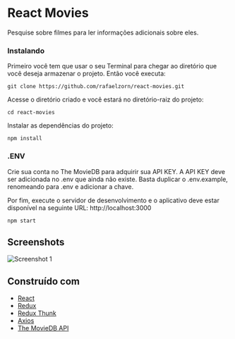 # React Movies

Pesquise sobre filmes para ler informações adicionais sobre eles.

### Instalando

Primeiro você tem que usar o seu Terminal para chegar ao diretório que você deseja armazenar o projeto. Então você executa:

```
git clone https://github.com/rafaelzorn/react-movies.git
```

Acesse o diretório criado e você estará no diretório-raiz do projeto:

```
cd react-movies
```

Instalar as dependências do projeto:

```
npm install
````

### .ENV
Crie sua conta no The MovieDB para adquirir sua API KEY. A API KEY deve ser adicionada no .env que ainda não existe. Basta duplicar o .env.example, renomeando para .env e adicionar a chave.

Por fim, execute o servidor de desenvolvimento e o aplicativo deve estar disponível na seguinte URL: http://localhost:3000

```
npm start
```

## Screenshots

![Screenshot 1](https://image.ibb.co/nLrAnS/screen.png)

## Construído com

* [React](https://reactjs.org/)
* [Redux](https://redux.js.org)
* [Redux Thunk](https://github.com/gaearon/redux-thunk)
* [Axios](https://github.com/axios/axios)
* [The MovieDB API](https://www.themoviedb.org/documentation/api)